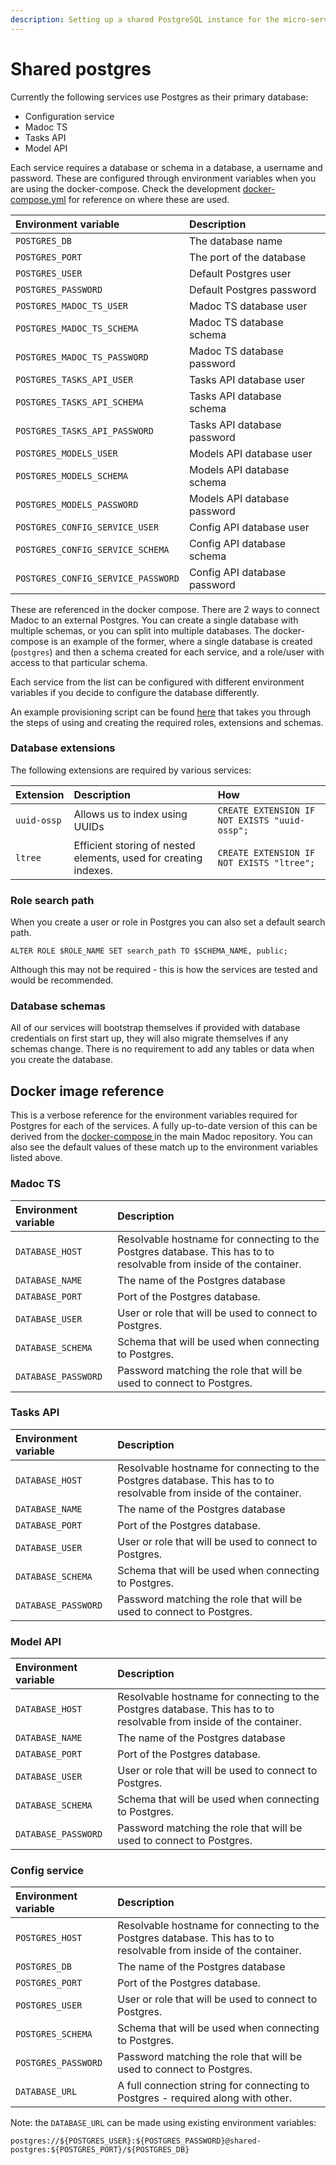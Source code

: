 ```yaml
---
description: Setting up a shared PostgreSQL instance for the micro-services.
---
```


# Shared postgres

Currently the following services use Postgres as their primary database:

* Configuration service
* Madoc TS
* Tasks API
* Model API

Each service requires a database or schema in a database, a username and password. These are configured through environment variables when you are using the docker-compose. Check the development [docker-compose.yml](https://github.com/digirati-co-uk/madoc-platform/blob/v2/docker-compose.yml) for reference on where these are used.

| Environment variable | Description |
| :--- | :--- |
| `POSTGRES_DB` | The database name |
| `POSTGRES_PORT` | The port of the database |
| `POSTGRES_USER` | Default Postgres user |
| `POSTGRES_PASSWORD` | Default Postgres password |
| `POSTGRES_MADOC_TS_USER` | Madoc TS database user |
| `POSTGRES_MADOC_TS_SCHEMA` | Madoc TS database schema |
| `POSTGRES_MADOC_TS_PASSWORD` | Madoc TS database password |
| `POSTGRES_TASKS_API_USER` | Tasks API database user |
| `POSTGRES_TASKS_API_SCHEMA` | Tasks API database schema |
| `POSTGRES_TASKS_API_PASSWORD` | Tasks API database password |
| `POSTGRES_MODELS_USER` | Models API database user |
| `POSTGRES_MODELS_SCHEMA` | Models API database schema |
| `POSTGRES_MODELS_PASSWORD` | Models API database password |
| `POSTGRES_CONFIG_SERVICE_USER` | Config API database user |
| `POSTGRES_CONFIG_SERVICE_SCHEMA` | Config API database schema |
| `POSTGRES_CONFIG_SERVICE_PASSWORD` | Config API database password |

These are referenced in the docker compose. There are 2 ways to connect Madoc to an external Postgres. You can create a single database with multiple schemas, or you can split into multiple databases. The docker-compose is an example of the former, where a single database is created \(`postgres`\) and then a schema created for each service, and a role/user with access to that particular schema.

Each service from the list can be configured with different environment variables if you decide to configure the database differently.

An example provisioning script can be found [here](https://github.com/digirati-co-uk/madoc-platform/blob/v2/services/shared-postgres/entrypoint.sh) that takes you through the steps of using and creating the required roles, extensions and schemas.

### Database extensions

The following extensions are required by various services:

| Extension | Description | How |
| :--- | :--- | :--- |
| `uuid-ossp` | Allows us to index using UUIDs | `CREATE EXTENSION IF NOT EXISTS "uuid-ossp";` |
| `ltree` | Efficient storing of nested elements, used for creating indexes. | `CREATE EXTENSION IF NOT EXISTS "ltree";` |

### Role search path

When you create a user or role in Postgres you can also set a default search path.

```text
ALTER ROLE $ROLE_NAME SET search_path TO $SCHEMA_NAME, public;
```

Although this may not be required - this is how the services are tested and would be recommended.

### Database schemas

All of our services will bootstrap themselves if provided with database credentials on first start up, they will also migrate themselves if any schemas change. There is no requirement to add any tables or data when you create the database.

## Docker image reference

This is a verbose reference for the environment variables required for Postgres for each of the services. A fully up-to-date version of this can be derived from the [docker-compose ](https://github.com/digirati-co-uk/madoc-platform/blob/v2/docker-compose.yml)in the main Madoc repository. You can also see the default values of these match up to the environment variables listed above.

### Madoc TS

| Environment variable | Description |
| :--- | :--- |
| `DATABASE_HOST` | Resolvable hostname for connecting to the Postgres database. This has to to resolvable from inside of the container. |
| `DATABASE_NAME` | The name of the Postgres database |
| `DATABASE_PORT` | Port of the Postgres database. |
| `DATABASE_USER` | User or role that will be used to connect to Postgres. |
| `DATABASE_SCHEMA` | Schema that will be used when connecting to Postgres. |
| `DATABASE_PASSWORD` | Password matching the role that will be used to connect to Postgres. |

### Tasks API

| Environment variable | Description |
| :--- | :--- |
| `DATABASE_HOST` | Resolvable hostname for connecting to the Postgres database. This has to to resolvable from inside of the container. |
| `DATABASE_NAME` | The name of the Postgres database |
| `DATABASE_PORT` | Port of the Postgres database. |
| `DATABASE_USER` | User or role that will be used to connect to Postgres. |
| `DATABASE_SCHEMA` | Schema that will be used when connecting to Postgres. |
| `DATABASE_PASSWORD` | Password matching the role that will be used to connect to Postgres. |

### Model API

| Environment variable | Description |
| :--- | :--- |
| `DATABASE_HOST` | Resolvable hostname for connecting to the Postgres database. This has to to resolvable from inside of the container. |
| `DATABASE_NAME` | The name of the Postgres database |
| `DATABASE_PORT` | Port of the Postgres database. |
| `DATABASE_USER` | User or role that will be used to connect to Postgres. |
| `DATABASE_SCHEMA` | Schema that will be used when connecting to Postgres. |
| `DATABASE_PASSWORD` | Password matching the role that will be used to connect to Postgres. |

### Config service

| Environment variable | Description |
| :--- | :--- |
| `POSTGRES_HOST` | Resolvable hostname for connecting to the Postgres database. This has to to resolvable from inside of the container. |
| `POSTGRES_DB` | The name of the Postgres database |
| `POSTGRES_PORT` | Port of the Postgres database. |
| `POSTGRES_USER` | User or role that will be used to connect to Postgres. |
| `POSTGRES_SCHEMA` | Schema that will be used when connecting to Postgres. |
| `POSTGRES_PASSWORD` | Password matching the role that will be used to connect to Postgres. |
| `DATABASE_URL` | A full connection string for connecting to Postgres - required along with other. |

Note: the `DATABASE_URL` can be made using existing environment variables:

```text
postgres://${POSTGRES_USER}:${POSTGRES_PASSWORD}@shared-postgres:${POSTGRES_PORT}/${POSTGRES_DB}
```


